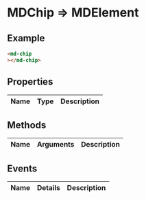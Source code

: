 # MDChip => MDElement

## Example
```html
<md-chip
></md-chip>
```

## Properties
Name | Type | Description
--- | --- | ---

## Methods
Name | Arguments | Description
--- | --- | ---

## Events
Name | Details | Description
--- | --- | ---

